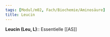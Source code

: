 ```yaml
---
tags: [Modul/m02, Fach/Biochemie/Aminosäure]
title: Leucin
---
```

**Leucin (Leu, L)**:: Essentielle [[AS]]